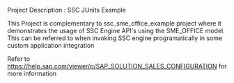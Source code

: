 Project Description : SSC JUnits Example

This Project is complementary to ssc_sme_office_example project where it demonstrates the usage of SSC Engine API's using the SME_OFFICE model. This can be referred to when invoking SSC engine programatically in some custom application integration 

Refer to https://help.sap.com/viewer/p/SAP_SOLUTION_SALES_CONFIGURATION for more information